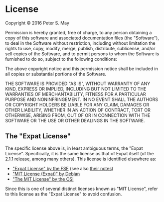 License
=======

Copyright © 2016 Peter S. May

Permission is hereby granted, free of charge, to any person obtaining a
copy of this software and associated documentation files (the
"Software"), to deal in the Software without restriction, including
without limitation the rights to use, copy, modify, merge, publish,
distribute, sublicense, and/or sell copies of the Software, and to
permit persons to whom the Software is furnished to do so, subject to
the following conditions:

The above copyright notice and this permission notice shall be included
in all copies or substantial portions of the Software.

THE SOFTWARE IS PROVIDED "AS IS", WITHOUT WARRANTY OF ANY KIND, EXPRESS
OR IMPLIED, INCLUDING BUT NOT LIMITED TO THE WARRANTIES OF
MERCHANTABILITY, FITNESS FOR A PARTICULAR PURPOSE AND NONINFRINGEMENT.
IN NO EVENT SHALL THE AUTHORS OR COPYRIGHT HOLDERS BE LIABLE FOR ANY
CLAIM, DAMAGES OR OTHER LIABILITY, WHETHER IN AN ACTION OF CONTRACT,
TORT OR OTHERWISE, ARISING FROM, OUT OF OR IN CONNECTION WITH THE
SOFTWARE OR THE USE OR OTHER DEALINGS IN THE SOFTWARE.

The "Expat License"
-------------------

The specific license above is, in least ambiguous terms, the "Expat
License". Specifically, it is the same license as that of Expat itself
(of the 2.1.1 release, among many others). This license is identified
elsewhere as:

*   ["Expat License" by the
    FSF](http://directory.fsf.org/wiki/License:Expat) (see also [their
    notes](http://www.gnu.org/licenses/license-list.html#Expat))
*   ["MIT License (Expat)" by
    Debian](https://www.debian.org/legal/licenses/mit)
*   ["The MIT License" by the OSI](https://opensource.org/licenses/MIT)

Since this is one of several distinct licenses known as "MIT License",
refer to this license as the "Expat License" to avoid confusion.
